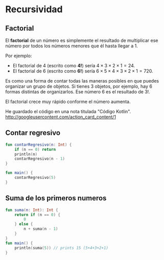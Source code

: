 # Recursividad
## Factorial
El **factorial** de un número es simplemente el resultado de multiplicar ese número por todos los números menores que él hasta llegar a 1.

Por ejemplo:

* El factorial de 4 (escrito como **4!**) sería $4 \times 3 \times 2 \times 1 = 24$.
* El factorial de 6 (escrito como **6!**) sería $6 \times 5 \times 4 \times 3 \times 2 \times 1 = 720$.

Es como una forma de contar todas las maneras posibles en que puedes organizar un grupo de objetos. Si tienes 3 objetos, por ejemplo, hay 6 formas distintas de organizarlos. Ese número 6 es el resultado de $3!$.

El factorial crece muy rápido conforme el número aumenta.




He guardado el código en una nota titulada "Código Kotlin".
http://googleusercontent.com/action_card_content/1

## Contar regresivo
```kotlin
fun contarRegresivo(n: Int) {
    if (n == 0) return
    println(n)
    contarRegresivo(n - 1)
}

fun main() {
    contarRegresivo(5)
}
```

## Suma de los primeros numeros
```kotlin
fun suma(n: Int): Int {
    return if (n == 0) {
        0
    } else {
        n + suma(n - 1)
    }
}
fun main() {
    println(suma(5)) // prints 15 (5+4+3+2+1)
}
```
